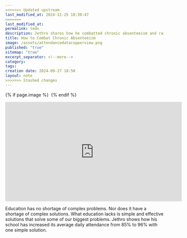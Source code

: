 ```yaml
---
<<<<<<< Updated upstream
last_modified_at: 2024-11-25 18:30:47
=======
last_modified_at: 
permalink: tedx
description: Jethro shares how he combatted chronic absenteeism and raised attendance rates from 85% to 95% in a simple, sustainable, inexpensive way
title: How to Combat Chronic Absenteeism
image: /assets/attendancedatacopperview.png
published: "true"
sitemap: "true"
excerpt_separator: <!--more-->
category: 
tags: 
creation date: 2024-09-27 18:50
layout: note
>>>>>>> Stashed changes
---
```



{% if page.image %} <img src="{{ page.image }}" alt=""> {% endif %}

<iframe width="560" height="315" src="https://www.youtube.com/embed/Xz_zKCgCLnQ?si=LE1yk_ReOroFt58y" title="YouTube video player" frameborder="0" allow="accelerometer; autoplay; clipboard-write; encrypted-media; gyroscope; picture-in-picture; web-share" referrerpolicy="strict-origin-when-cross-origin" allowfullscreen></iframe>

Education has no shortage of complex problems. Nor does it have a shortage of complex solutions. What education lacks is simple and effective solutions that solve some of our biggest problems. Jethro shows how his school has increased its average daily attendance from 85% to 96% with one simple solution.
